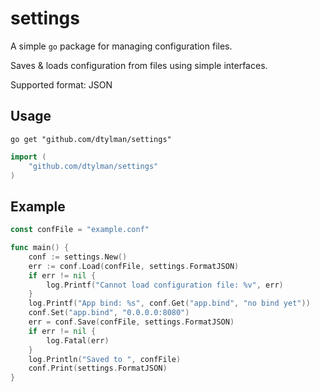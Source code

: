 # settings

A simple `go` package for managing configuration files.

Saves & loads configuration from files using simple interfaces.

Supported format: JSON

## Usage
```
go get "github.com/dtylman/settings"
```

```go
import (
	"github.com/dtylman/settings"
)
```

## Example

```go
const confFile = "example.conf"

func main() {
    conf := settings.New()
	err := conf.Load(confFile, settings.FormatJSON)
	if err != nil {
		log.Printf("Cannot load configuration file: %v", err)
	}
	log.Printf("App bind: %s", conf.Get("app.bind", "no bind yet"))
	conf.Set("app.bind", "0.0.0.0:8080")
	err = conf.Save(confFile, settings.FormatJSON)
	if err != nil {
		log.Fatal(err)
	}
	log.Println("Saved to ", confFile)
	conf.Print(settings.FormatJSON)
}
```

